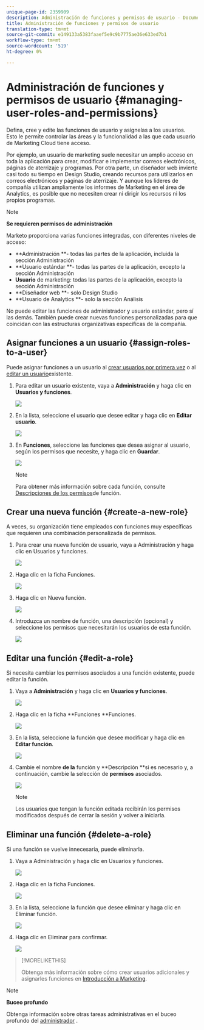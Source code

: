 ```yaml
---
unique-page-id: 2359909
description: Administración de funciones y permisos de usuario - Documentos de marketing - Documentación del producto
title: Administración de funciones y permisos de usuario
translation-type: tm+mt
source-git-commit: e149133a5383faaef5e9c9b7775ae36e633ed7b1
workflow-type: tm+mt
source-wordcount: '519'
ht-degree: 0%

---
```



# Administración de funciones y permisos de usuario {#managing-user-roles-and-permissions}

Defina, cree y edite las funciones de usuario y asígnelas a los usuarios. Esto le permite controlar las áreas y la funcionalidad a las que cada usuario de Marketing Cloud tiene acceso.

Por ejemplo, un usuario de marketing suele necesitar un amplio acceso en toda la aplicación para crear, modificar e implementar correos electrónicos, páginas de aterrizaje y programas. Por otra parte, un diseñador web invierte casi todo su tiempo en Design Studio, creando recursos para utilizarlos en correos electrónicos y páginas de aterrizaje. Y aunque los líderes de compañía utilizan ampliamente los informes de Marketing en el área de Analytics, es posible que no necesiten crear ni dirigir los recursos ni los propios programas.

>[!NOTE]
>
>**Se requieren permisos de administración**

Marketo proporciona varias funciones integradas, con diferentes niveles de acceso:

* **Administración **- todas las partes de la aplicación, incluida la sección Administración
* **Usuario estándar **- todas las partes de la aplicación, excepto la sección Administración
* **Usuario** de marketing: todas las partes de la aplicación, excepto la sección Administración
* **Diseñador web **- solo Design Studio
* **Usuario de Analytics **- solo la sección Análisis

No puede editar las funciones de administrador y usuario estándar, pero sí las demás. También puede crear nuevas funciones personalizadas para que coincidan con las estructuras organizativas específicas de la compañía.

## Asignar funciones a un usuario {#assign-roles-to-a-user}

Puede asignar funciones a un usuario al [crear usuarios por primera vez](http://docs.marketo.com/display/DOCS/Create%2C+Delete%2C+Edit+and+Change+a+User+Role) o al [editar un usuario](managing-marketo-users.md)existente.

1. Para editar un usuario existente, vaya a **Administración** y haga clic en **Usuarios y funciones**.

   ![](assets/image2014-9-9-18-3a7-3a32.png)

1. En la lista, seleccione el usuario que desee editar y haga clic en **Editar usuario**.

   ![](assets/image2014-9-9-18-3a7-3a42.png)

1. En **Funciones**, seleccione las funciones que desea asignar al usuario, según los permisos que necesite, y haga clic en **Guardar**.

   ![](assets/image2014-9-9-18-3a7-3a57.png)

   >[!NOTE]
   >
   >Para obtener más información sobre cada función, consulte [Descripciones de los permisos](managing-user-roles-and-permissions/descriptions-of-role-permissions.md)de función.

## Crear una nueva función {#create-a-new-role}

A veces, su organización tiene empleados con funciones muy específicas que requieren una combinación personalizada de permisos.

1. Para crear una nueva función de usuario, vaya a Administración y haga clic en Usuarios y funciones.

   ![](assets/image2014-9-9-18-3a8-3a12.png)

1. Haga clic en la ficha Funciones.

   ![](assets/image2014-9-9-18-3a8-3a22.png)

1. Haga clic en Nueva función.

   ![](assets/image2014-9-9-18-3a8-3a38.png)

1. Introduzca un nombre de función, una descripción (opcional) y seleccione los permisos que necesitarán los usuarios de esta función.

   ![](assets/image2014-9-9-18-3a9-3a3.png)

## Editar una función {#edit-a-role}

Si necesita cambiar los permisos asociados a una función existente, puede editar la función.

1. Vaya a **Administración** y haga clic en **Usuarios y funciones**.

   ![](assets/image2014-9-9-18-3a9-3a15.png)

1. Haga clic en la ficha **Funciones **Funciones.

   ![](assets/image2014-9-9-18-3a9-3a26.png)

1. En la lista, seleccione la función que desee modificar y haga clic en **Editar función**.

   ![](assets/image2014-9-9-18-3a9-3a40.png)

1. Cambie el nombre **de la** función y **Descripción **si es necesario y, a continuación, cambie la selección de **permisos** asociados.

   ![](assets/image2014-9-9-18-3a10-3a3.png)

   >[!NOTE]
   >
   >Los usuarios que tengan la función editada recibirán los permisos modificados después de cerrar la sesión y volver a iniciarla.

## Eliminar una función {#delete-a-role}

Si una función se vuelve innecesaria, puede eliminarla.

1. Vaya a Administración y haga clic en Usuarios y funciones.

   ![](assets/image2014-9-9-18-3a10-3a15.png)

1. Haga clic en la ficha Funciones.

   ![](assets/image2014-9-9-18-3a10-3a27.png)

1. En la lista, seleccione la función que desee eliminar y haga clic en Eliminar función.

   ![](assets/image2014-9-9-18-3a10-3a39.png)

1. Haga clic en Eliminar para confirmar.

   ![](assets/image2014-9-9-18-3a10-3a50.png)

>[!MORELIKETHIS]
>
>Obtenga más información sobre cómo crear usuarios adicionales y asignarles funciones en [Introducción a Marketing](../../../getting-started.md).

>[!NOTE]
>
>**Buceo profundo**
>
>Obtenga información sobre otras tareas administrativas en el buceo profundo del [administrador](http://docs.marketo.com/display/docs/administration) .
